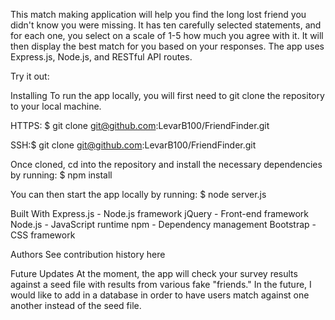 This match making application will help you find the long lost friend you didn't know you were missing. It has ten carefully selected statements, and for each one, you select on a scale of 1-5 how much you agree with it. It will then display the best match for you based on your responses. The app uses Express.js, Node.js, and RESTful API routes.

Try it out:

Installing
To run the app locally, you will first need to git clone the repository to your local machine.

HTTPS: $ git clone git@github.com:LevarB100/FriendFinder.git


SSH:$ git clone git@github.com:LevarB100/FriendFinder.git


Once cloned, cd into the repository and install the necessary dependencies by running:
$ npm install


You can then start the app locally by running:
$ node server.js


Built With
Express.js - Node.js framework
jQuery - Front-end framework
Node.js - JavaScript runtime
npm - Dependency management
Bootstrap - CSS framework


Authors
See contribution history here

Future Updates
At the moment, the app will check your survey results against a seed file with results from various fake "friends." In the future, I would like to add in a database in order to have users match against one another instead of the seed file.
